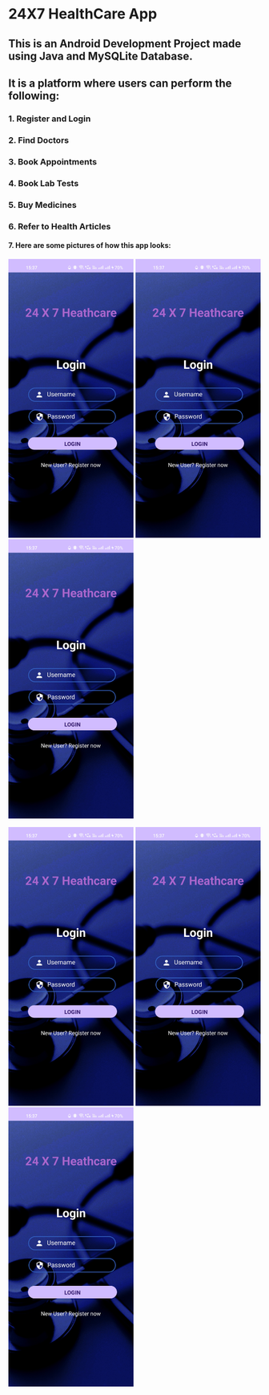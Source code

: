 <h1>24X7 HealthCare App</h1>
<h2>This is an Android Development Project made using Java and MySQLite Database.</h2>
<h2>It is a platform where users can perform the following: </h2>
<h3>1. Register and Login</h3>
<h3>2. Find Doctors</h3>
<h3>3. Book Appointments</h3>
<h3>4. Book Lab Tests</h3>
<h3>5. Buy Medicines</h3>
<h3>6. Refer to Health Articles</h3>
<h4>7. Here are some pictures of how this app looks: </h4>
<p float="left">
    <img src="./app/src/main/res/drawable/login_photo.jpg" width="250"/>
    <img src="./app/src/main/res/drawable/login_photo.jpg" width="250"/>
    <img src="./app/src/main/res/drawable/login_photo.jpg" width="250"/>
</p>
<p float="left">
    <img src="./app/src/main/res/drawable/login_photo.jpg" width="250"/>
    <img src="./app/src/main/res/drawable/login_photo.jpg" width="250"/>
    <img src="./app/src/main/res/drawable/login_photo.jpg" width="250"/>
</p>